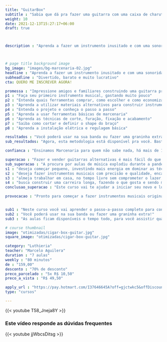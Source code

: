 ```yaml
---
title: "GuitarBox"
subtitle : "Sabia que dá pra fazer uma guitarra com uma caixa de charuto?"
weight: 10
date: 2021-12-13T15:27:17+06:00
draft: true



description : "Aprenda a fazer um instrumento inusitado e com uma sonoridade incrível."



# page title background image
bg_image: "images/bg-marcenaria-02.jpg"
headline : "Aprenda a fazer um instrumento inusitado e com uma sonoridade incrível"
subheadline : "Divertido, barato e muito lucrativo"
cta: QUERO ME INSCREVER AGORA!

promessa : "Impressione amigos e familiares construindo uma guitarra pra lá de charmosa"
p1 : "Faça seu primeiro instrumento musical, gastando muito pouco"
p2 : "Entenda quais ferramentas comprar, como escolher e como economizar"
p3 : "Aprenda a utilizar materiais alternativos para construir instrumentos de corda"
p4 : "Entenda o projeto e conheça o passo a passo"
p5 : "Aprenda a usar ferramentas básicas de marcenaria"
p6 : "Aprenda as técnicas de corte, furação, fixação e acabamento"
p7 : "Saiba como cortar e definir o shape do braço"
p8 : "Aprenda a instalação elétrica e regulagem básica"

resultados : "Você poderá usar na sua banda ou fazer uma graninha extra!"
sub_resultados: "Agora, esta metodologia está disponível pra você. Basta ver os resultados de alguns dos nossos alunos:"

confianca : "Ensinamos Marcenaria para quem não sabe nada, há mais de 11 anos"

superacao : "Fazer e vender guitarras alternativas é mais fácil do que você imagina"
sub_superacao : "A procura por aulas de música explodiu durante a pandemia. E cada aluno precisa de um instrumento. Se você:"
s1 : "deseja começar pequeno, investindo mais energia em dominar as técnicas do que dinheiro em ferramentas"
s2 : "deseja fazer instrumentos musicais com precisão e qualidade, encantando clientes mesmo com os projetos mais simples"
s3 : "almeja trabalhar em casa, no tempo livre sem comprometer o lazer, ficando perto da família"
s4 : "busca construir uma carreira longa, fazendo o que gosta e sendo muito bem remunerado por isso"
conclusao_superacao : "Este curso vai te ajudar a iniciar seu novo e lucrativo negócio."

provocacao : "Pronto para começar a fazer instrumentos musicais originais?"


sub1 : "Neste curso você vai aprender o passo-a-passo completo para construir o instrumento, incluindo a parte elétrica. "
sub2 : "Você poderá usar na sua banda ou fazer uma graninha extra!"
sub3 : "As aulas ficam disponíveis o tempo todo, para você assistir quando quiser e de onde quiser. E você terá acesso a um grupo exclusivo no Telegram, para resolver todas as suas dúvidas."

# course thumbnail
image: "otimizadas/cigar-box-guitar.jpg"
square_image: "otimizadas/cigar-box-guitar.jpg"

category: "Luthieria"
teacher: "Marcelo Aguilera"
duration : "7 aulas"
weekly : "80 minutos"
de : "159,00"
desconto : "70% de desconto"
preco_parcelado : "5x R$ 10,50"
preco_a_vista : "R$ 49,50"

apply_url : "https://pay.hotmart.com/I37646645A?off=gjctwkc5&offDiscount=FELIZNATAL"
type: "cursos"

---
```


{{< youtube T58_Jneja8Y >}}


### Este vídeo responde as dúvidas frequentes
{{< youtube jjWbcsDitsg >}}
